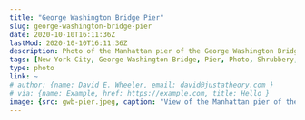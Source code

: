 ```yaml
---
title: "George Washington Bridge Pier"
slug: george-washington-bridge-pier
date: 2020-10-10T16:11:36Z
lastMod: 2020-10-10T16:11:36Z
description: Photo of the Manhattan pier of the George Washington Bridge.
tags: [New York City, George Washington Bridge, Pier, Photo, Shrubbery, Clouds]
type: photo
link: ~
# author: {name: David E. Wheeler, email: david@justatheory.com }
# via: {name: Example, href: https://example.com, title: Hello }
image: {src: gwb-pier.jpeg, caption: "View of the Manhattan pier of the [George Washington Bridge](https://en.wikipedia.org/wiki/George_Washington_Bridge), Taken on 20 September, 2020", alt: Photo of the Manhattan pier of the George Washington Bridge }
---
```

